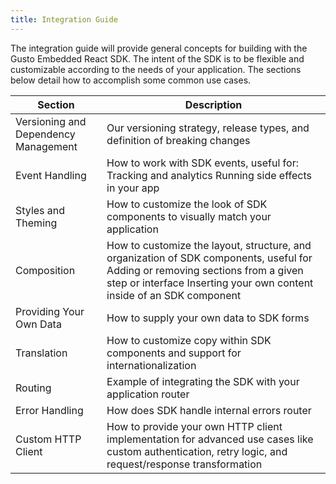 ```yaml
---
title: Integration Guide
---
```


The integration guide will provide general concepts for building with the Gusto Embedded React SDK. The intent of the SDK is to be flexible and customizable according to the needs of your application. The sections below detail how to accomplish some common use cases.

| Section                              | Description                                                                                                                                                                                             |
| ------------------------------------ | ------------------------------------------------------------------------------------------------------------------------------------------------------------------------------------------------------- |
| Versioning and Dependency Management | Our versioning strategy, release types, and definition of breaking changes                                                                                                                              |
| Event Handling                       | How to work with SDK events, useful for: Tracking and analytics Running side effects in your app                                                                                                        |
| Styles and Theming                   | How to customize the look of SDK components to visually match your application                                                                                                                          |
| Composition                          | How to customize the layout, structure, and organization of SDK components, useful for Adding or removing sections from a given step or interface Inserting your own content inside of an SDK component |
| Providing Your Own Data              | How to supply your own data to SDK forms                                                                                                                                                                |
| Translation                          | How to customize copy within SDK components and support for internationalization                                                                                                                        |
| Routing                              | Example of integrating the SDK with your application router                                                                                                                                             |
| Error Handling                       | How does SDK handle internal errors router                                                                                                                                                              |
| Custom HTTP Client                   | How to provide your own HTTP client implementation for advanced use cases like custom authentication, retry logic, and request/response transformation                                                  |
